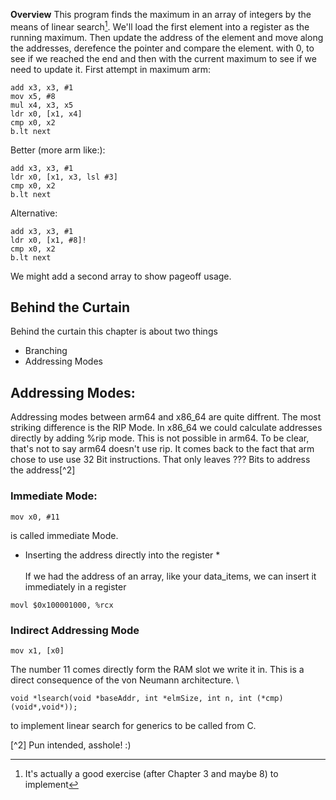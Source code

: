 **Overview**
This program finds the maximum in an array of integers by the means
of linear search[^1].  We'll load the first element into a register as
the running maximum. Then update the address of the element and move along
the addresses, derefence the pointer and compare the element. with 0, to
see if we reached the end and then with the current maximum to see if
we need to update it.
First attempt in maximum arm:
```
add x3, x3, #1
mov x5, #8
mul x4, x3, x5
ldr x0, [x1, x4]
cmp x0, x2
b.lt next
```
Better (more arm like:):
```
add x3, x3, #1
ldr x0, [x1, x3, lsl #3]
cmp x0, x2
b.lt next
```
Alternative:
```
add x3, x3, #1
ldr x0, [x1, #8]!
cmp x0, x2
b.lt next
```
We might add a second array to show pageoff usage.

## Behind the Curtain
Behind the curtain this chapter is about two things
- Branching
- Addressing Modes

## Addressing Modes:
Addressing modes between arm64 and x86_64 are quite diffrent.
The most striking difference is the RIP Mode. In x86_64 we could
calculate addresses directly by adding %rip mode. This is not 
possible in arm64. To be clear, that's not to say arm64 doesn't 
use rip. It comes back to the fact that arm chose to use use 32 Bit
instructions. That only leaves ??? Bits to address the address[^2] 
### Immediate Mode:
```
mov x0, #11
```
is called immediate Mode.
* Inserting the address directly into the register * \
\
If we had the address of an array, like your data\_items, we can insert it immediately in a register
```
movl $0x100001000, %rcx
```

### Indirect Addressing Mode
```
mov x1, [x0]
```

The number 11 comes directly form the RAM slot we write it in. This
is  a direct consequence of the von Neumann architecture. \

[^1]: It's actually a good exercise (after Chapter 3 and maybe 8) to
implement
```
void *lsearch(void *baseAddr, int *elmSize, int n, int (*cmp)(void*,void*));
```
to implement linear search for generics to be called from C.

[^2] Pun intended, asshole! :)
